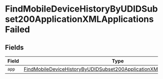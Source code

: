 # FindMobileDeviceHistoryByUDIDSubset200ApplicationXMLApplicationsFailed


## Fields

| Field                                                                                                                                                                             | Type                                                                                                                                                                              | Required                                                                                                                                                                          | Description                                                                                                                                                                       |
| --------------------------------------------------------------------------------------------------------------------------------------------------------------------------------- | --------------------------------------------------------------------------------------------------------------------------------------------------------------------------------- | --------------------------------------------------------------------------------------------------------------------------------------------------------------------------------- | --------------------------------------------------------------------------------------------------------------------------------------------------------------------------------- |
| `app`                                                                                                                                                                             | [FindMobileDeviceHistoryByUDIDSubset200ApplicationXMLApplicationsFailedApp](../../models/operations/findmobiledevicehistorybyudidsubset200applicationxmlapplicationsfailedapp.md) | :heavy_minus_sign:                                                                                                                                                                | N/A                                                                                                                                                                               |